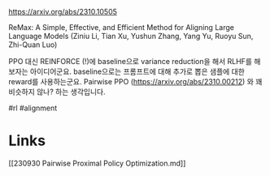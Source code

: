 https://arxiv.org/abs/2310.10505

ReMax: A Simple, Effective, and Efficient Method for Aligning Large Language Models (Ziniu Li, Tian Xu, Yushun Zhang, Yang Yu, Ruoyu Sun, Zhi-Quan Luo)

PPO 대신 REINFORCE (!)에 baseline으로 variance reduction을 해서 RLHF를 해보자는 아이디어군요. baseline으로는 프롬프트에 대해 추가로 뽑은 샘플에 대한 reward를 사용하는군요. Pairwise PPO (https://arxiv.org/abs/2310.00212) 와 꽤 비슷하지 않나? 하는 생각입니다.

#rl #alignment

# Links

[[230930 Pairwise Proximal Policy Optimization.md]]